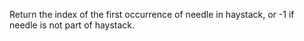 Return the index of the first occurrence of needle in haystack, or -1 if needle is not part of haystack.

